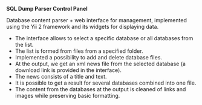 **SQL Dump Parser Control Panel**

Database content parser + web interface for management, implemented using the Yii 2 framework and its widgets for displaying data.

- The interface allows to select a specific database or all databases from the list. 
- The list is formed from files from a specified folder.
- Implemented a possibility to add and delete database files.
- At the output, we get an xml news file from the selected database (a download link is provided in the interface).
- The news consists of a title and text.
- It is possible to get a result for several databases combined into one file.
- The content from the databases at the output is cleaned of links and images while preserving basic formatting.

